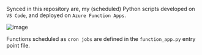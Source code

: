 Synced in this repository are, my (scheduled) Python scripts developed on ```VS Code```, and deployed on ```Azure Function Apps```. 

![image](https://github.com/user-attachments/assets/c5fae780-e0da-4ddd-944a-eb9dd515306a)

Functions scheduled as ```cron jobs``` are defined in the ```function_app.py``` entry point file.


